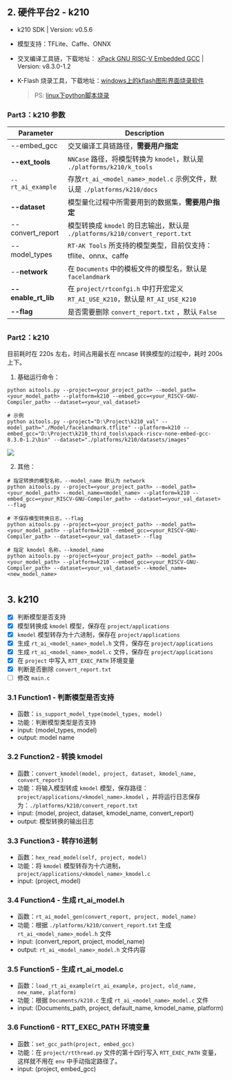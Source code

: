 ## 2. 硬件平台2 - k210

- k210 SDK |  Version: v0.5.6

- 模型支持：TFLite、Caffe、ONNX

- 交叉编译工具链，下载地址： [xPack GNU RISC-V Embedded GCC](https://github.com/xpack-dev-tools/riscv-none-embed-gcc-xpack/releases/) | Version: v8.3.0-1.2

- K-Flash 烧录工具，下载地址：[windows上的kflash图形界面烧录软件](https://github.com/kendryte/kendryte-flash-windows/releases)

  > PS: [linux下python脚本烧录](https://github.com/kendryte/kflash.py)

### Part3：k210 参数

| Parameter           | Description                                                  |
| ------------------- | ------------------------------------------------------------ |
| --embed_gcc         | 交叉编译工具链路径，**需要用户指定**                         |
| **--ext_tools**     | `NNCase` 路径，将模型转换为 `kmodel`，默认是 `./platforms/k210/k_tools` |
| `--rt_ai_example`   | 存放`rt_ai_<model_name>_model.c` 示例文件，默认是 `./platforms/k210/docs` |
| **--dataset**       | 模型量化过程中所需要用到的数据集，**需要用户指定**           |
| --convert_report    | 模型转换成 `kmodel` 的日志输出，默认是 `./platforms/k210/convert_report.txt` |
| --model_types       | `RT-AK Tools` 所支持的模型类型，目前仅支持：tflite、onnx、caffe |
| --**network**       | 在 `Documents` 中的模板文件的模型名，默认是 `facelandmark`   |
| **--enable_rt_lib** | 在 `project/rtconfgi.h` 中打开宏定义 `RT_AI_USE_K210`，默认是 `RT_AI_USE_K210` |
| **--flag**          | 是否需要删除 `convert_report.txt` ，默认 `False`             |

## 

### Part2：k210

目前耗时在 220s 左右，时间占用最长在 nncase 转换模型的过程中，耗时 200s 上下。

1. 基础运行命令：

```shell
python aitools.py --project=<your_project_path> --model_path=<your_model_path> --platform=k210 --embed_gcc=<your_RISCV-GNU-Compiler_path> --dataset=<your_val_dataset>

# 示例
python aitools.py --project="D:\Project\k210_val" --model_path="./Model/facelandmark.tflite" --platform=k210 --embed_gcc="D:\Project\k210_third_tools\xpack-riscv-none-embed-gcc-8.3.0-1.2\bin" --dataset="./platforms/k210/datasets/images"
```

![](https://gitee.com/lebhoryi/PicGoPictureBed/raw/master/img/20210223151447.png)

2. 其他：

```shell
# 指定转换的模型名称，--model_name 默认为 network
python aitools.py --project=<your_project_path> --model_path=<your_model_path> --model_name=<model_name> --platform=k210 --embed_gcc=<your_RISCV-GNU-Compiler_path> --dataset=<your_val_dataset> --flag

# 不保存模型转换日志，--flag
python aitools.py --project=<your_project_path> --model_path=<your_model_path> --platform=k210 --embed_gcc=<your_RISCV-GNU-Compiler_path> --dataset=<your_val_dataset> --flag

# 指定 kmodel 名称，--kmodel_name
python aitools.py --project=<your_project_path> --model_path=<your_model_path> --platform=k210 --embed_gcc=<your_RISCV-GNU-Compiler_path> --dataset=<your_val_dataset> --kmodel_name=<new_model_name>
```

# 

## 3. k210

- [x] 判断模型是否支持
- [x] 模型转换成 `kmodel` 模型，保存在 `project/applications` 
- [x] `kmodel` 模型转存为十六进制，保存在 `project/applications` 
- [x] 生成 `rt_ai_<model_name>_model.h` 文件，保存在 `project/applications` 
- [x] 生成 `rt_ai_<model_name>_model.c` 文件，保存在 `project/applications` 
- [x] 在 `project` 中写入 `RTT_EXEC_PATH` 环境变量
- [x] 判断是否删除 `convert_report.txt`
- [ ] 修改 `main.c`

### 3.1 Function1 - 判断模型是否支持

- 函数：`is_support_model_type(model_types, model)`
- 功能：判断模型类型是否支持
- input: (model_types, model)
- output: model name

### 3.2 Function2 - 转换 kmodel

- 函数：`convert_kmodel(model, project, dataset, kmodel_name, convert_report)`
- 功能：将输入模型转成 `kmodel` 模型，保存路径：`project/applications/<kmodel_name>.kmodel` ，并将运行日志保存为：`./platforms/k210/convert_report.txt`
- input: (model, project, dataset, kmodel_name, convert_report)
- output: 模型转换的输出日志

### 3.3 Function3 -  转存16进制

- 函数：`hex_read_model(self, project, model)`
- 功能：将 `kmodel` 模型转存为十六进制，`project/applications/<kmodel_name>_kmodel.c` 
- input: (project, model)

### 3.4 Function4 - 生成 rt_ai_model.h

- 函数：`rt_ai_model_gen(convert_report, project, model_name)`
- 功能：根据 `./platforms/k210/convert_report.txt` 生成 `rt_ai_<model_name>_model.h` 文件
- input: (convert_report, project, model_name)
- output: `rt_ai_<model_name>_model.h` 文件内容

### 3.5 Function5 - 生成 rt_ai_model.c

- 函数：`load_rt_ai_example(rt_ai_example, project, old_name, new_name, platform)`
- 功能：根据 `Documents/k210.c` 生成 `rt_ai_<model_name>_model.c` 文件
- input: (Documents_path, project, default_name, kmodel_name, platform)

### 3.6 Function6 - RTT_EXEC_PATH 环境变量

- 函数：`set_gcc_path(project, embed_gcc)`
- 功能：在 `project/rtthread.py` 文件的第十四行写入 `RTT_EXEC_PATH` 变量，这样就不用在 `env` 中手动指定路径了。
- input: (project, embed_gcc)

